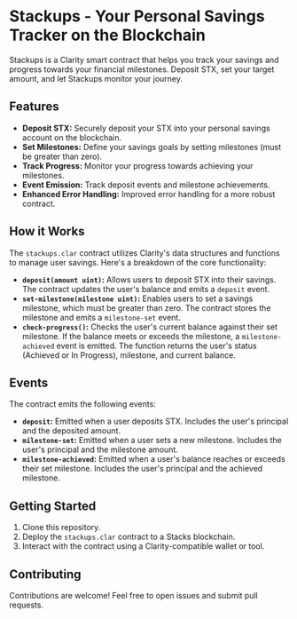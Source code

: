 # Stackups - Your Personal Savings Tracker on the Blockchain

Stackups is a Clarity smart contract that helps you track your savings and progress towards your financial milestones. Deposit STX, set your target amount, and let Stackups monitor your journey.

## Features

* **Deposit STX:** Securely deposit your STX into your personal savings account on the blockchain.
* **Set Milestones:** Define your savings goals by setting milestones (must be greater than zero).
* **Track Progress:** Monitor your progress towards achieving your milestones.
* **Event Emission:** Track deposit events and milestone achievements.
* **Enhanced Error Handling:** Improved error handling for a more robust contract.

## How it Works

The `stackups.clar` contract utilizes Clarity's data structures and functions to manage user savings. Here's a breakdown of the core functionality:

* **`deposit(amount uint)`:** Allows users to deposit STX into their savings. The contract updates the user's balance and emits a `deposit` event.
* **`set-milestone(milestone uint)`:** Enables users to set a savings milestone, which must be greater than zero. The contract stores the milestone and emits a `milestone-set` event.
* **`check-progress()`:** Checks the user's current balance against their set milestone. If the balance meets or exceeds the milestone, a `milestone-achieved` event is emitted. The function returns the user's status (Achieved or In Progress), milestone, and current balance.

## Events

The contract emits the following events:

* **`deposit`:** Emitted when a user deposits STX. Includes the user's principal and the deposited amount.
* **`milestone-set`:** Emitted when a user sets a new milestone. Includes the user's principal and the milestone amount.
* **`milestone-achieved`:** Emitted when a user's balance reaches or exceeds their set milestone. Includes the user's principal and the achieved milestone.

## Getting Started

1. Clone this repository.
2. Deploy the `stackups.clar` contract to a Stacks blockchain.
3. Interact with the contract using a Clarity-compatible wallet or tool.

## Contributing

Contributions are welcome! Feel free to open issues and submit pull requests.
